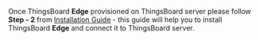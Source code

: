 Once ThingsBoard **Edge** provisioned on ThingsBoard server please follow **Step - 2** from [Installation Guide](/docs/user-guide/install/edge/installation-options/) - this guide will help you to install ThingsBoard **Edge** and connect it to ThingsBoard server.
